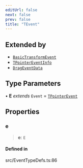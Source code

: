 ```yaml
---
editUrl: false
next: false
prev: false
title: "TEvent"
---
```


## Extended by

- [`BasicTransformEvent`](/api/interfaces/basictransformevent/)
- [`TPointerEventInfo`](/api/interfaces/tpointereventinfo/)
- [`DragEventData`](/api/interfaces/drageventdata/)

## Type Parameters

• **E** *extends* `Event` = [`TPointerEvent`](/api/type-aliases/tpointerevent/)

## Properties

### e

> **e**: `E`

#### Defined in

src/EventTypeDefs.ts:86
